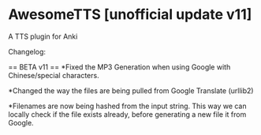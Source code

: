 AwesomeTTS [unofficial update v11]
==========

A TTS plugin for Anki

Changelog:

== BETA v11 == 
*Fixed the MP3 Generation when using Google with Chinese/special characters.

*Changed the way the files are being pulled from Google Translate (urllib2)

*Filenames are now being hashed from the input string. 
This way we can locally check if the file exists already, before generating a new file it from Google.
